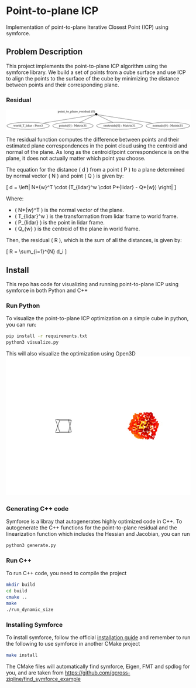# Point-to-plane ICP

Implementation of point-to-plane Iterative Closest Point (ICP) using symforce.

## Problem Description

This project implements the point-to-plane ICP algorithm using the symforce library. We build a set of points from a cube surface and use ICP to align the points to the surface of the cube by minimizing the distance between points and their corresponding plane.

### Residual

![Alt Text](assets/factor_graph.png)

The residual function computes the difference between points and their estimated plane correspondences in the point cloud using the centroid and normal of the plane. As long as the centroid/point correspondence is on the plane, it does not actually matter which point you choose.

The equation for the distance \( d \) from a point \( P \) to a plane determined by normal vector \( N \) and point \( Q \) is given by:

\[ d = \left| N*{w}^T \cdot (T\_{lidar}^w \cdot P*{lidar} - Q\*{w}) \right| \]

Where:

- \( N\*{w}^T \) is the normal vector of the plane.
- \( T\_{lidar}^w \) is the transformation from lidar frame to world frame.
- \( P\_{lidar} \) is the point in lidar frame.
- \( Q\_{w} \) is the centroid of the plane in world frame.

Then, the residual \( R \), which is the sum of all the distances, is given by:

\[ R = \sum\_{i=1}^{N} d_i \]

## Install

This repo has code for visualizing and running point-to-plane ICP using symforce in both Python and C++

### Run Python

To visualize the point-to-plane ICP optimization on a simple cube in python, you can run:

```bash
pip install -r requirements.txt
python3 visualize.py
```

This will also visualize the optimization using Open3D
![Alt Text](assets/animation.gif)

### Generating C++ code

Symforce is a libray that autogenerates highly optimized code in C++. To autogenerate the C++ functions for the point-to-plane residual and the linearization function which includes the Hessian and Jacobian, you can run

```bash
python3 generate.py
```

### Run C++

To run C++ code, you need to compile the project

```bash
mkdir build
cd build
cmake ..
make
./run_dynamic_size
```

### Installing Symforce

To install symforce, follow the official [installation guide](https://github.com/symforce-org/symforce?tab=readme-ov-file#build-with-cmake)
and remember to run the following to use symforce in another CMake project

```bash
make install
```

The CMake files will automatically find symforce, Eigen, FMT and spdlog for you, and are taken from https://github.com/gcross-zipline/find_symforce_example
